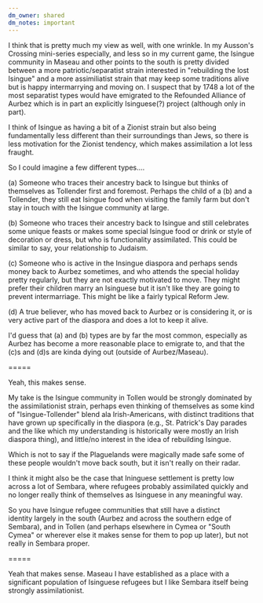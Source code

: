 ```yaml
---
dm_owner: shared
dm_notes: important
---
```


I think that is pretty much my view as well, with one wrinkle. In my Ausson's Crossing mini-series especially, and less so in my current game, the Isingue community in Maseau and other points to the south is pretty divided between a more patriotic/separatist strain interested in "rebuilding the lost Isingue" and a more assimiliatist strain that may keep some traditions alive but is happy intermarrying and moving on. I suspect that by 1748 a lot of the most separatist types would have emigrated to the Refounded Alliance of Aurbez which is in part an explicitly Isinguese(?) project (although only in part).

I think of Isingue as having a bit of a Zionist strain but also being fundamentally less different than their surroundings than Jews, so there is less motivation for the Zionist tendency, which makes assimilation a lot less fraught.  
  
So I could imagine a few different types.... 

(a) Someone who traces their ancestry back to Isingue but thinks of themselves as Tollender first and foremost. Perhaps the child of a (b) and a Tollender, they still eat Isingue food when visiting the family farm but don't stay in touch with the Isingue community at large. 

(b) Someone who traces their ancestry back to Isingue and still celebrates some unique feasts or makes some special Isingue food or drink or style of decoration or dress, but who is functionality assimilated. This could be similar to say, your relationship to Judaism.

(c) Someone who is active in the Insingue diaspora and perhaps sends money back to Aurbez sometimes, and who attends the special holiday pretty regularly, but they are not exactly motivated to move. They might prefer their children marry an Isinguese but it isn't like they are going to prevent intermarriage. This might be like a fairly typical Reform Jew.

(d) A true believer, who has moved back to Aurbez or is considering it, or is very active part of the diaspora and does a lot to keep it alive. 

I'd guess that (a) and (b) types are by far the most common, especially as Aurbez has become a more reasonable place to emigrate to, and that the (c)s and (d)s are kinda dying out (outside of Aurbez/Maseau).

=====

Yeah, this makes sense. 

My take is the Isingue community in Tollen would be strongly dominated by the assimilationist strain, perhaps even thinking of themselves as some kind of "Isingue-Tollender" blend ala Irish-Americans, with distinct traditions that have grown up specifically in the diaspora (e.g., St. Patrick's Day parades and the like which my understanding is historically were mostly an Irish diaspora thing), and little/no interest in the idea of rebuilding Isingue. 

Which is not to say if the Plaguelands were magically made safe some of these people wouldn't move back south, but it isn't really on their radar. 

I think it might also be the case that Ininguese settlement is pretty low across a lot of Sembara, where refugees probably assimilated quickly and no longer really think of themselves as Isinguese in any meaningful way. 

So you have Isingue refugee communities that still have a distinct identity largely in the south (Aurbez and across the southern edge of Sembara), and in Tollen (and perhaps elsewhere in Cymea or "South Cymea" or wherever else it makes sense for them to pop up later), but not really in Sembara proper.

=====

Yeah that makes sense. Maseau I have established as a place with a significant population of Isinguese refugees but I like Sembara itself being strongly assimilationist.
